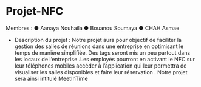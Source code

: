 # Projet-NFC

Membres :
● Aanaya Nouhaila
● Bouanou Soumaya
● CHAH Asmae

- Description du projet :
Notre projet aura pour objectif de faciliter la gestion des salles de réunions dans
une entreprise en optimisant le temps de manière simplifiée. Des tags seront mis
un peu partout dans les locaux de l’entreprise .Les employés pourront en
activant le NFC sur leur téléphones mobiles accéder à l’application qui leur
permettra de visualiser les salles disponibles et faire leur réservation .
Notre projet sera ainsi intitulé MeetInTime
